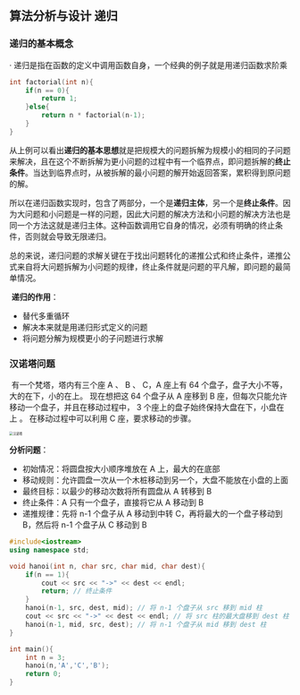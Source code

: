 ## 算法分析与设计 递归

### 递归的基本概念

·	递归是指在函数的定义中调用函数自身，一个经典的例子就是用递归函数求阶乘

```cpp
int factorial(int n){
    if(n == 0){
        return 1;
    }else{
        return n * factorial(n-1);
    }
}
```

​	从上例可以看出**递归的基本思想**就是把规模大的问题拆解为规模小的相同的子问题来解决，且在这个不断拆解为更小问题的过程中有一个临界点，即问题拆解的**终止条件**。当达到临界点时，从被拆解的最小问题的解开始返回答案，累积得到原问题的解。

​	所以在递归函数实现时，包含了两部分，一个是**递归主体**，另一个是**终止条件**。因为大问题和小问题是一样的问题，因此大问题的解决方法和小问题的解决方法也是同一个方法这就是递归主体。这种函数调用它自身的情况，必须有明确的终止条件，否则就会导致无限递归。

​	总的来说，递归问题的求解关键在于找出问题转化的递推公式和终止条件，递推公式来自将大问题拆解为小问题的规律，终止条件就是问题的平凡解，即问题的最简单情况。

​	**递归的作用**：

* 替代多重循环
* 解决本来就是用递归形式定义的问题
* 将问题分解为规模更小的子问题进行求解

### 汉诺塔问题

​	有一个梵塔，塔内有三个座 A 、 B 、 C，A 座上有 64 个盘子，盘子大小不等，大的在下，小的在上。 现在想把这 64 个盘子从 A 座移到 B 座，但每次只能允许移动一个盘子，并且在移动过程中， 3 个座上的盘子始终保持大盘在下，小盘在上 。 在移动过程中可以利用 C 座，要求移动的步骤。

<img src="D:\01BasicLearning\TechnicalRoute\ALGLearning\Algorithm Analysis and Design\04Recursion\汉诺塔.jpg" alt="汉诺塔" style="zoom:40%;" />

**分析问题**：

* 初始情况：将圆盘按大小顺序堆放在 A 上，最大的在底部
* 移动规则：允许圆盘一次从一个木桩移动到另一个，大盘不能放在小盘的上面
* 最终目标：以最少的移动次数将所有圆盘从 A 转移到 B
* 终止条件：A 只有一个盘子，直接将它从 A 移动到 B
* 递推规律：先将 n-1 个盘子从 A 移动到中转 C，再将最大的一个盘子移动到 B，然后将 n-1 个盘子从 C 移动到 B

```cpp
#include<iostream>
using namespace std;

void hanoi(int n, char src, char mid, char dest){
    if(n == 1){
        cout << src << "->" << dest << endl;
        return; // 终止条件
    }
    hanoi(n-1, src, dest, mid); // 将 n-1 个盘子从 src 移到 mid 柱
    cout << src << "->" << dest << endl; // 将 src 柱的最大盘移到 dest 柱
    hanoi(n-1, mid, src, dest); // 将 n-1 个盘子从 mid 移到 dest 柱
}

int main(){
    int n = 3;
    hanoi(n,'A','C','B');
    return 0;
}
```

